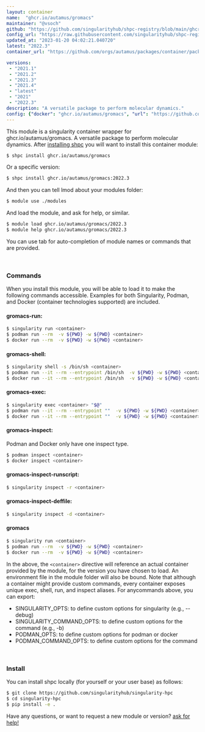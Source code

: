 ```yaml
---
layout: container
name:  "ghcr.io/autamus/gromacs"
maintainer: "@vsoch"
github: "https://github.com/singularityhub/shpc-registry/blob/main/ghcr.io/autamus/gromacs/container.yaml"
config_url: "https://raw.githubusercontent.com/singularityhub/shpc-registry/main/ghcr.io/autamus/gromacs/container.yaml"
updated_at: "2023-01-20 04:02:21.040720"
latest: "2022.3"
container_url: "https://github.com/orgs/autamus/packages/container/package/gromacs"

versions:
 - "2021.1"
 - "2021.2"
 - "2021.3"
 - "2021.4"
 - "latest"
 - "2021"
 - "2022.3"
description: "A versatile package to perform molecular dynamics."
config: {"docker": "ghcr.io/autamus/gromacs", "url": "https://github.com/orgs/autamus/packages/container/package/gromacs", "maintainer": "@vsoch", "description": "A versatile package to perform molecular dynamics.", "latest": {"2022.3": "sha256:7190f1342d57f53385ad8f35e7db8eac61de27bcd0af7a4e410e7cee442517db"}, "tags": {"2021.1": "sha256:e71e16926ff1ad6b52ea027c9c3523bf254bc0f00be23599f9c8637f8c69dee3", "2021.2": "sha256:38ddac3b17d74a520a46ce07d6fe5935eee9e742adbba0047adb00b93db90ced", "2021.3": "sha256:4596c320fb5d514d6f5b5d0203bd457944e38b5a055642d9bf40b7a262320229", "2021.4": "sha256:8588885dd5b1b7a2a77f42bd0e35909cc79c6aa7e7c686a38b1abc4bf8cc2e15", "latest": "sha256:7190f1342d57f53385ad8f35e7db8eac61de27bcd0af7a4e410e7cee442517db", "2021": "sha256:57de89d219419e05e2aa8ecab95d06c72855c811c95090db287e714287ba95c0", "2022.3": "sha256:7190f1342d57f53385ad8f35e7db8eac61de27bcd0af7a4e410e7cee442517db"}}
---
```


This module is a singularity container wrapper for ghcr.io/autamus/gromacs.
A versatile package to perform molecular dynamics.
After [installing shpc](#install) you will want to install this container module:


```bash
$ shpc install ghcr.io/autamus/gromacs
```

Or a specific version:

```bash
$ shpc install ghcr.io/autamus/gromacs:2022.3
```

And then you can tell lmod about your modules folder:

```bash
$ module use ./modules
```

And load the module, and ask for help, or similar.

```bash
$ module load ghcr.io/autamus/gromacs/2022.3
$ module help ghcr.io/autamus/gromacs/2022.3
```

You can use tab for auto-completion of module names or commands that are provided.

<br>

### Commands

When you install this module, you will be able to load it to make the following commands accessible.
Examples for both Singularity, Podman, and Docker (container technologies supported) are included.

#### gromacs-run:

```bash
$ singularity run <container>
$ podman run --rm  -v ${PWD} -w ${PWD} <container>
$ docker run --rm  -v ${PWD} -w ${PWD} <container>
```

#### gromacs-shell:

```bash
$ singularity shell -s /bin/sh <container>
$ podman run --it --rm --entrypoint /bin/sh  -v ${PWD} -w ${PWD} <container>
$ docker run --it --rm --entrypoint /bin/sh  -v ${PWD} -w ${PWD} <container>
```

#### gromacs-exec:

```bash
$ singularity exec <container> "$@"
$ podman run --it --rm --entrypoint ""  -v ${PWD} -w ${PWD} <container> "$@"
$ docker run --it --rm --entrypoint ""  -v ${PWD} -w ${PWD} <container> "$@"
```

#### gromacs-inspect:

Podman and Docker only have one inspect type.

```bash
$ podman inspect <container>
$ docker inspect <container>
```

#### gromacs-inspect-runscript:

```bash
$ singularity inspect -r <container>
```

#### gromacs-inspect-deffile:

```bash
$ singularity inspect -d <container>
```



#### gromacs

```bash
$ singularity run <container>
$ podman run --rm  -v ${PWD} -w ${PWD} <container>
$ docker run --rm  -v ${PWD} -w ${PWD} <container>
```


In the above, the `<container>` directive will reference an actual container provided
by the module, for the version you have chosen to load. An environment file in the
module folder will also be bound. Note that although a container
might provide custom commands, every container exposes unique exec, shell, run, and
inspect aliases. For anycommands above, you can export:

 - SINGULARITY_OPTS: to define custom options for singularity (e.g., --debug)
 - SINGULARITY_COMMAND_OPTS: to define custom options for the command (e.g., -b)
 - PODMAN_OPTS: to define custom options for podman or docker
 - PODMAN_COMMAND_OPTS: to define custom options for the command

<br>

### Install

You can install shpc locally (for yourself or your user base) as follows:

```bash
$ git clone https://github.com/singularityhub/singularity-hpc
$ cd singularity-hpc
$ pip install -e .
```

Have any questions, or want to request a new module or version? [ask for help!](https://github.com/singularityhub/singularity-hpc/issues)